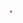 <!DOCTYPE html>
<html lang="en">
<head>
    <meta charset="UTF-8">
    <meta name="viewport" content="width=device-width, initial-scale=1.0">
    <title>Marquee</title>
    <style>
        h1{nn
            background-color: blueviolet;
            color: brown;
        }
    </style>
</head>
<body>
<h1>
    <marquee behavior="scroll" direction="right">jalagam kirankumar</marquee>
    </h1>
</body>
</html>
